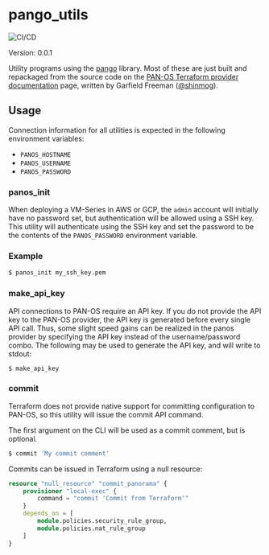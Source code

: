 # pango_utils

![CI/CD](https://github.com/mrichardson03/pango_utils/workflows/CI/CD/badge.svg)

Version: 0.0.1

Utility programs using the [pango](https://github.com/PaloAltoNetworks/pango) library.
Most of these are just built and repackaged from the source code on the 
[PAN-OS Terraform provider documentation](https://registry.terraform.io/providers/PaloAltoNetworks/panos/latest/docs)
page, written by Garfield Freeman ([@shinmog](https://github.com/shinmog)).

## Usage

Connection information for all utilities is expected in the following environment
variables:

- `PANOS_HOSTNAME`
- `PANOS_USERNAME`
- `PANOS_PASSWORD`

### panos_init

When deploying a VM-Series in AWS or GCP, the `admin` account will initially have no
password set, but authentication will be allowed using a SSH key.  This utility will
authenticate using the SSH key and set the password to be the contents of the
`PANOS_PASSWORD` environment variable.

### Example

```bash
$ panos_init my_ssh_key.pem
```

### make_api_key

API connections to PAN-OS require an API key. If you do not provide the API key to the
PAN-OS provider, the API key is generated before every single API call. Thus, some
slight speed gains can be realized in the panos provider by specifying the API key
instead of the username/password combo. The following may be used to generate the API
key, and will write to stdout:

```
$ make_api_key
```

### commit

Terraform does not provide native support for committing configuration to PAN-OS, so
this utility will issue the commit API command.

The first argument on the CLI will be used as a commit comment, but is optional.

```bash
$ commit 'My commit comment'
```

Commits can be issued in Terraform using a null resource:

```terraform
resource "null_resource" "commit_panorama" {
    provisioner "local-exec" {
        command = "commit 'Commit from Terraform'"
    }
    depends_on = [
        module.policies.security_rule_group,
        module.policies.nat_rule_group
    ]
}
```
